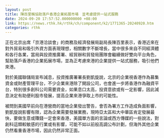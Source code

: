 ```yaml
---
layout: post
title: 陳百里稱協助落戶香港企業拓展市場　並考慮提供一站式服務
date: 2024-09-20 17:57:52.000000000 +08:00
link: https://news.rthk.hk/rthk/ch/component/k2/1771365-20240920.htm
categories: rthk
---
```


正在北京出席「京港洽談會」的商務及經濟發展局副局長陳百里表示，香港近來在對外貿易和吸引外資方面表現理想，相關數字不斷增長，當中很多來自不同經濟體和各行各業，當局與投資推廣署、經貿辦和貿發局團隊會繼續做好雙向平台角色，幫助落戶香港的企業拓展市場，並為正考慮來港的企業提供一站式服務，吸引他們來港。

對於美國聯儲局宣布減息，投資推廣署署長劉凱旋說，北京的企業視香港作為募集資金或財產管理平台，不少企業來港除了開設公司，也會進一步將香港作為融資平台，特別很多創科公司需要資金，如果息口太高，投資意欲或有一定影響，因此減息決定有助便利股市發展，提高企業來港爭取上市的可能性。

被問到美國早前向在港營商的當地企業發出警告，會否為署方工作造成負面影響，劉凱旋說影響有限，認為企業需要發展業務，現時亞太區和大中華區肯定發展最快，要做生意或賺錢一定會來香港，美國單方面的言論或西方傳媒的一些說法，對創科這類較敏感的行業或有影響，可能不如以前般高調公布計劃，但海外其他企業仍然看重香港市場，因此仍然非常正面。
